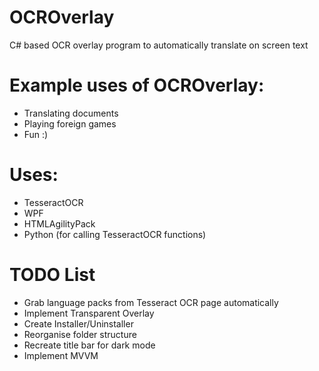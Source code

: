 # OCROverlay
C# based OCR overlay program to automatically translate on screen text

# Example uses of OCROverlay:
- Translating documents
- Playing foreign games
- Fun :)

# Uses:
- TesseractOCR 
- WPF
- HTMLAgilityPack
- Python (for calling TesseractOCR functions)

# TODO List
- Grab language packs from Tesseract OCR page automatically
- Implement Transparent Overlay
- Create Installer/Uninstaller
- Reorganise folder structure
- Recreate title bar for dark mode
- Implement MVVM 
